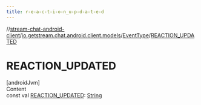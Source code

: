 ```yaml
---
title: r-e-a-c-t-i-o-n_u-p-d-a-t-e-d
---
```

//[stream-chat-android-client](../../../index.md)/[io.getstream.chat.android.client.models](../index.md)/[EventType](index.md)/[REACTION_UPDATED](REACTION_UPDATED.md)



# REACTION_UPDATED  
[androidJvm]  
Content  
const val [REACTION_UPDATED](REACTION_UPDATED.md): [String](https://kotlinlang.org/api/latest/jvm/stdlib/kotlin/-string/index.html)  



